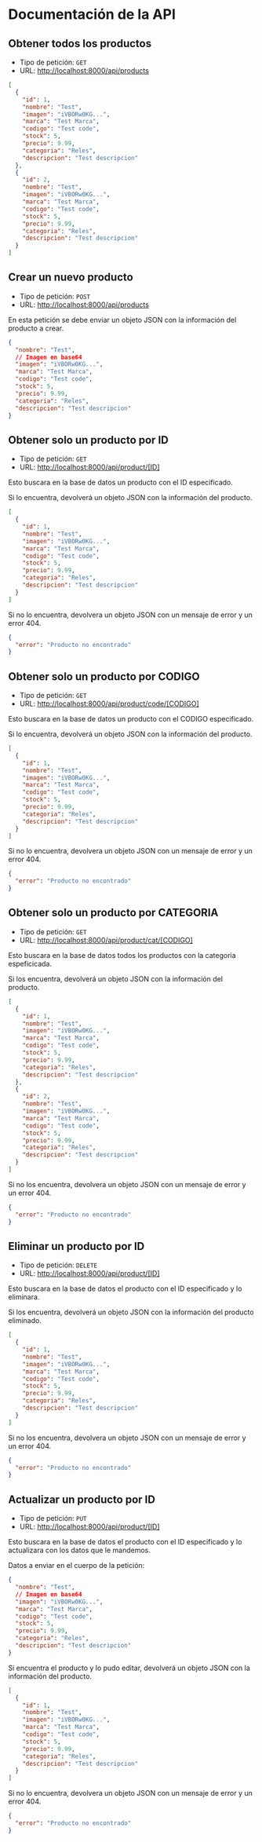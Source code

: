 # Documentación de la API

## Obtener todos los productos

- Tipo de petición: `GET`
- URL: [http://localhost:8000/api/products](http://localhost:8000/api/products)

```json
[
  {
    "id": 1,
    "nombre": "Test",
    "imagen": "iVBORw0KG...",
    "marca": "Test Marca",
    "codigo": "Test code",
    "stock": 5,
    "precio": 9.99,
    "categoria": "Reles",
    "descripcion": "Test descripcion"
  },
  {
    "id": 2,
    "nombre": "Test",
    "imagen": "iVBORw0KG...",
    "marca": "Test Marca",
    "codigo": "Test code",
    "stock": 5,
    "precio": 9.99,
    "categoria": "Reles",
    "descripcion": "Test descripcion"
  }
]
```

## Crear un nuevo producto

- Tipo de petición: `POST`
- URL: [http://localhost:8000/api/products](http://localhost:8000/api/products)

En esta petición se debe enviar un objeto JSON con la información del producto a crear.

```json
{
  "nombre": "Test",
  // Imagen en base64
  "imagen": "iVBORw0KG...",
  "marca": "Test Marca",
  "codigo": "Test code",
  "stock": 5,
  "precio": 9.99,
  "categoria": "Reles",
  "descripcion": "Test descripcion"
}
```

## Obtener solo un producto por ID

- Tipo de petición: `GET`
- URL: [http://localhost:8000/api/product/[ID]](http://localhost:8000/api/product/[ID])

Esto buscara en la base de datos un producto con el ID especificado.

Si lo encuentra, devolverá un objeto JSON con la información del producto.

```json
[
  {
    "id": 1,
    "nombre": "Test",
    "imagen": "iVBORw0KG...",
    "marca": "Test Marca",
    "codigo": "Test code",
    "stock": 5,
    "precio": 9.99,
    "categoria": "Reles",
    "descripcion": "Test descripcion"
  }
]
```

Si no lo encuentra, devolvera un objeto JSON con un mensaje de error y un error 404.

```json
{
  "error": "Producto no encontrado"
}
```

## Obtener solo un producto por CODIGO

- Tipo de petición: `GET`
- URL: [http://localhost:8000/api/product/code/[CODIGO]](http://localhost:8000/api/product/code/[CODIGO])

Esto buscara en la base de datos un producto con el CODIGO especificado.

Si lo encuentra, devolverá un objeto JSON con la información del producto.

```json
[
  {
    "id": 1,
    "nombre": "Test",
    "imagen": "iVBORw0KG...",
    "marca": "Test Marca",
    "codigo": "Test code",
    "stock": 5,
    "precio": 9.99,
    "categoria": "Reles",
    "descripcion": "Test descripcion"
  }
]
```

Si no lo encuentra, devolvera un objeto JSON con un mensaje de error y un error 404.

```json
{
  "error": "Producto no encontrado"
}
```

## Obtener solo un producto por CATEGORIA

- Tipo de petición: `GET`
- URL: [http://localhost:8000/api/product/cat/[CODIGO]](http://localhost:8000/api/product/cat/[CODIGO])

Esto buscara en la base de datos todos los productos con la categoria espeficicada.

Si los encuentra, devolverá un objeto JSON con la información del producto.

```json
[
  {
    "id": 1,
    "nombre": "Test",
    "imagen": "iVBORw0KG...",
    "marca": "Test Marca",
    "codigo": "Test code",
    "stock": 5,
    "precio": 9.99,
    "categoria": "Reles",
    "descripcion": "Test descripcion"
  },
  {
    "id": 2,
    "nombre": "Test",
    "imagen": "iVBORw0KG...",
    "marca": "Test Marca",
    "codigo": "Test code",
    "stock": 5,
    "precio": 9.99,
    "categoria": "Reles",
    "descripcion": "Test descripcion"
  }
]
```

Si no los encuentra, devolvera un objeto JSON con un mensaje de error y un error 404.

```json
{
  "error": "Producto no encontrado"
}
```

## Eliminar un producto por ID

- Tipo de petición: `DELETE`
- URL: [http://localhost:8000/api/product/[ID]](http://localhost:8000/api/product/[ID])

Esto buscara en la base de datos el producto con el ID especificado y lo eliminara.

Si los encuentra, devolverá un objeto JSON con la información del producto eliminado.

```json
[
  {
    "id": 1,
    "nombre": "Test",
    "imagen": "iVBORw0KG...",
    "marca": "Test Marca",
    "codigo": "Test code",
    "stock": 5,
    "precio": 9.99,
    "categoria": "Reles",
    "descripcion": "Test descripcion"
  }
]
```

Si no los encuentra, devolvera un objeto JSON con un mensaje de error y un error 404.

```json
{
  "error": "Producto no encontrado"
}
```

## Actualizar un producto por ID

- Tipo de petición: `PUT`
- URL: [http://localhost:8000/api/product/[ID]](http://localhost:8000/api/product/[ID])

Esto buscara en la base de datos el producto con el ID especificado y lo actualizara con los datos que le mandemos.

Datos a enviar en el cuerpo de la petición:

```json
{
  "nombre": "Test",
  // Imagen en base64
  "imagen": "iVBORw0KG...",
  "marca": "Test Marca",
  "codigo": "Test code",
  "stock": 5,
  "precio": 9.99,
  "categoria": "Reles",
  "descripcion": "Test descripcion"
}
```

Si encuentra el producto y lo pudo editar, devolverá un objeto JSON con la información del producto.

```json
[
  {
    "id": 1,
    "nombre": "Test",
    "imagen": "iVBORw0KG...",
    "marca": "Test Marca",
    "codigo": "Test code",
    "stock": 5,
    "precio": 9.99,
    "categoria": "Reles",
    "descripcion": "Test descripcion"
  }
]
```

Si no lo encuentra, devolvera un objeto JSON con un mensaje de error y un error 404.

```json
{
  "error": "Producto no encontrado"
}
```
